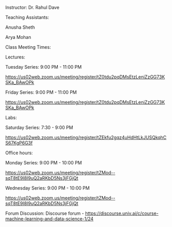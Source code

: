 Instructor: Dr. Rahul Dave

Teaching Assistants: 

Anusha Sheth 

Arya Mohan

Class Meeting Times:

Lectures: 

Tuesday Series: 9:00 PM - 11:00 PM 

https://us02web.zoom.us/meeting/register/tZ0tdu2pqDMsEtzLeniZzGG73KSKa_BAwOPk


Friday Series: 9:00 PM - 11:00 PM 

https://us02web.zoom.us/meeting/register/tZ0tdu2pqDMsEtzLeniZzGG73KSKa_BAwOPk



Labs: 

Saturday Series: 7:30 - 9:00 PM

https://us02web.zoom.us/meeting/register/tZEkfu2gqz4uHdHtLkJUSQkqhCS67KgP6G3f


Office hours:

Monday Series: 9:00 PM - 10:00 PM

https://us02web.zoom.us/meeting/register/tZMod--sqT8tE9I8I9uQ2aRKbD5Ns3jFGjQt

Wednesday Series: 9:00 PM - 10:00 PM

https://us02web.zoom.us/meeting/register/tZMod--sqT8tE9I8I9uQ2aRKbD5Ns3jFGjQt



Forum Discussion: Discourse forum - https://discourse.univ.ai/c/course-machine-learning-and-data-science-1/24
